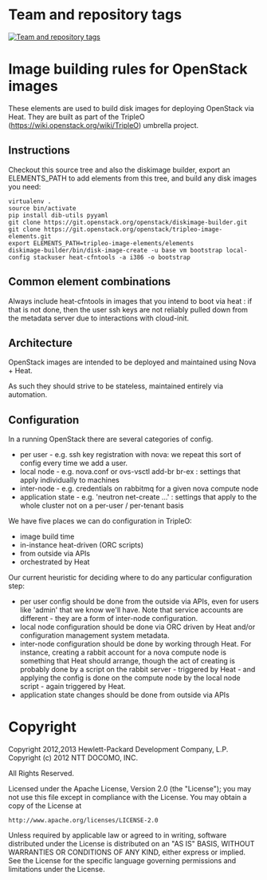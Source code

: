 Team and repository tags
========================

[![Team and repository tags](http://governance.openstack.org/badges/tripleo-image-elements.svg)](http://governance.openstack.org/reference/tags/index.html)

<!-- Change things from this point on -->

Image building rules for OpenStack images
=========================================

These elements are used to build disk images for deploying OpenStack via Heat.
They are built as part of the TripleO (https://wiki.openstack.org/wiki/TripleO)
umbrella project.

Instructions
------------

Checkout this source tree and also the diskimage builder, export an
ELEMENTS\_PATH to add elements from this tree, and build any disk images you
need:

    virtualenv .
    source bin/activate
    pip install dib-utils pyyaml
    git clone https://git.openstack.org/openstack/diskimage-builder.git
    git clone https://git.openstack.org/openstack/tripleo-image-elements.git
    export ELEMENTS_PATH=tripleo-image-elements/elements
    diskimage-builder/bin/disk-image-create -u base vm bootstrap local-config stackuser heat-cfntools -a i386 -o bootstrap

Common element combinations
---------------------------

Always include heat-cfntools in images that you intend to boot via heat : if
that is not done, then the user ssh keys are not reliably pulled down from the
metadata server due to interactions with cloud-init.

Architecture
------------

OpenStack images are intended to be deployed and maintained using Nova + Heat.

As such they should strive to be stateless, maintained entirely via automation.

Configuration
-------------

In a running OpenStack there are several categories of config.

 - per user - e.g. ssh key registration with nova: we repeat this sort
   of config every time we add a user.
 - local node - e.g. nova.conf or ovs-vsctl add-br br-ex : settings that
   apply individually to machines
 - inter-node - e.g. credentials on rabbitmq for a given nova compute node
 - application state - e.g. 'neutron net-create ...' : settings that
   apply to the whole cluster not on a per-user / per-tenant basis

We have five places we can do configuration in TripleO:
 - image build time
 - in-instance heat-driven (ORC scripts)
 - from outside via APIs
 - orchestrated by Heat

Our current heuristic for deciding where to do any particular configuration
step:
 - per user config should be done from the outside via APIs, even for
   users like 'admin' that we know we'll have. Note that service accounts
   are different - they are a form of inter-node configuration.
 - local node configuration should be done via ORC driven by Heat and/or
   configuration management system metadata.
 - inter-node configuration should be done by working through Heat. For
   instance, creating a rabbit account for a nova compute node is something
   that Heat should arrange, though the act of creating is probably done by a
   script on the rabbit server - triggered by Heat - and applying the config is
   done on the compute node by the local node script - again triggered by Heat.
 - application state changes should be done from outside via APIs


Copyright
=========

Copyright 2012,2013 Hewlett-Packard Development Company, L.P.
Copyright (c) 2012 NTT DOCOMO, INC. 

All Rights Reserved.

Licensed under the Apache License, Version 2.0 (the "License"); you may
not use this file except in compliance with the License. You may obtain
a copy of the License at

    http://www.apache.org/licenses/LICENSE-2.0

Unless required by applicable law or agreed to in writing, software
distributed under the License is distributed on an "AS IS" BASIS, WITHOUT
WARRANTIES OR CONDITIONS OF ANY KIND, either express or implied. See the
License for the specific language governing permissions and limitations
under the License.
